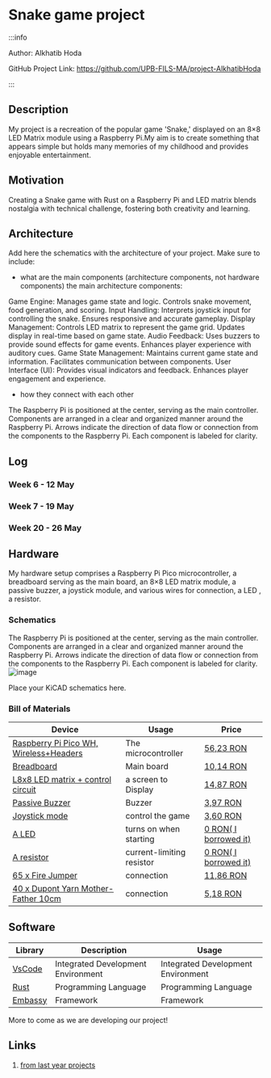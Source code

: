 # Snake game project 

:::info

Author: Alkhatib Hoda

GitHub Project Link: https://github.com/UPB-FILS-MA/project-AlkhatibHoda

:::

## Description

My project is a recreation of the popular game 'Snake,' displayed on an 8×8 LED Matrix module using a Raspberry Pi.My aim is to create something that appears simple but holds many memories of my childhood and provides enjoyable entertainment.

## Motivation

Creating a Snake game with Rust on a Raspberry Pi and LED matrix blends nostalgia with technical challenge, fostering both creativity and learning.

## Architecture

Add here the schematics with the architecture of your project. Make sure to include:

-   what are the main components (architecture components, not hardware components)
the main architecture components:

Game Engine:
Manages game state and logic.
Controls snake movement, food generation, and scoring.
Input Handling:
Interprets joystick input for controlling the snake.
Ensures responsive and accurate gameplay.
Display Management:
Controls LED matrix to represent the game grid.
Updates display in real-time based on game state.
Audio Feedback:
Uses buzzers to provide sound effects for game events.
Enhances player experience with auditory cues.
Game State Management:
Maintains current game state and information.
Facilitates communication between components.
User Interface (UI):
Provides visual indicators and feedback.
Enhances player engagement and experience.

-   how they connect with each other

The Raspberry Pi is positioned at the center, serving as the main controller.
Components are arranged in a clear and organized manner around the Raspberry Pi.
Arrows indicate the direction of data flow or connection from the components to the Raspberry Pi.
Each component is labeled for clarity.

## Log

<!-- write every week your progress here -->

### Week 6 - 12 May

### Week 7 - 19 May

### Week 20 - 26 May

## Hardware

My hardware setup comprises a Raspberry Pi Pico microcontroller, a breadboard serving as the main board, an 8×8 LED matrix module, a passive buzzer, a joystick module, and various wires for connection, a LED , a resistor.

### Schematics

The Raspberry Pi is positioned at the center, serving as the main controller.
Components are arranged in a clear and organized manner around the Raspberry Pi.
Arrows indicate the direction of data flow or connection from the components to the Raspberry Pi.
Each component is labeled for clarity.
![image](https://github.com/AlkhatibHoda/upb-fils-ma.github.io/assets/163418706/6d8fd589-afbd-4f42-a0ab-eaa5cbad18c2)

Place your KiCAD schematics here.

### Bill of Materials

<!-- Fill out this table with all the hardware components that you might need.

The format is

| [Device](link://to/device) | This is used ... | [price](link://to/store) |


-->

| Device                                                                                                  | Usage               | Price                                                                                                                                                                                                                                                                                |
| ------------------------------------------------------------------------------------------------------- | ------------------- | ------------------------------------------------------------------------------------------------------------------------------------------------------------------------------------------------------------------------------------------------------------------------------------ |
| [Raspberry Pi Pico WH, Wireless+Headers](https://www.raspberrypi.com/documentation/microcontrollers/raspberry-pi-pico.html) | The microcontroller | [56,23 RON](https://ardushop.ro/ro/home/2819-raspberry-pi-pico-wh.html?search_query=pico&results=14)                                                                                                                                                                                        |
| [Breadboard]()                                                                                          | Main board          | [10,14 RON](https://ardushop.ro/ro/electronica/33-breadboard-830.html?search_query=breadboard&results=31)                                                                                                                                                                                                                                                          |
| [L8x8 LED matrix + control circuit]()                                                                   | a screen to Display | [14,87 RON](https://ardushop.ro/ro/home/95-matrice-led-uri-8x8-circuit-de-control.html?search_query=matrix&results=8)                                                                                                                                                           |
| [Passive Buzzer]()                                                                                      | Buzzer              | [3,97 RON ](https://ardushop.ro/ro/electronica/194-buzzer.html?search_query=buzzer&results=16)                                                                                                                         |
| [Joystick mode]()                                                                                       | control the game    | [3,60 RON ](https://ardushop.ro/ro/electronica/127-modul-joystick.html?search_query=joystick&results=4)                                                                                                                                                                                                                                                         |
| [A LED]()                                                                                               | turns on when starting | [0 RON( I borrowed it)]()                                                                                                                                                                                                                                                          |
| [A resistor]()                                                                                          | current-limiting resistor| [0 RON( I borrowed it)]()                                                                                                                                                                                                                                                          |
| [65 x Fire Jumper]()                                                                                    | connection           | [11,86  RON](https://ardushop.ro/ro/electronica/28-65-x-jumper-wires.html?search_query=fir&results=286) |
| [40 x Dupont Yarn Mother-Father 10cm]()                                                                 | connection           | [5,18  RON](https://ardushop.ro/ro/electronica/23-40-x-dupont-cables-female-male-10cm.html?search_query=fir&results=286) |

## Software

| Library                                  | Description                        | Usage                              |
| ---------------------------------------- | ---------------------------------- | ---------------------------------- |
| [VsCode](https://code.visualstudio.com/) | Integrated Development Environment | Integrated Development Environment |
| [Rust](https://www.rust-lang.org/)       | Programming Language               | Programming Language               |
| [Embassy](https://embassy.dev/)          | Framework                          | Framework                          |

More to come as we are developing our project!

## Links

<!-- Add a few links that inspired you and that you think you will use for your project -->

1. [from last year projects](https://ocw.cs.pub.ro/courses/pm/prj2023/apredescu/gameofsnake)
